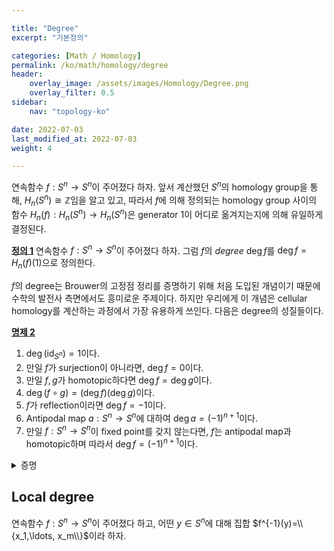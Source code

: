 ```yaml
---

title: "Degree"
excerpt: "기본정의"

categories: [Math / Homology]
permalink: /ko/math/homology/degree
header:
    overlay_image: /assets/images/Homology/Degree.png
    overlay_filter: 0.5
sidebar: 
    nav: "topology-ko"

date: 2022-07-03
last_modified_at: 2022-07-03
weight: 4

---
```


연속함수 $f:S^n\rightarrow S^n$이 주어졌다 하자. 앞서 계산했던 $S^n$의 homology group을 통해, $H_n(S^n)\cong\mathbb{Z}$임을 알고 있고, 따라서 $f$에 의해 정의되는 homology group 사이의 함수 $H_n(f):H_n(S^n)\rightarrow H_n(S^n)$은 generator $1$이 어디로 옮겨지는지에 의해 유일하게 결정된다. 

<div class="definition" markdown="1">

<ins id="df1">**정의 1**</ins> 연속함수 $f:S^n\rightarrow S^n$이 주어졌다 하자. 그럼 $f$의 *degree* $\deg f$를 $\deg f=H_n(f)(1)$으로 정의한다.

</div>

$f$의 degree는 Brouwer의 고정점 정리를 증명하기 위해 처음 도입된 개념이기 때문에 수학의 발전사 측면에서도 흥미로운 주제이다. 하지만 우리에게 이 개념은 cellular homology를 계산하는 과정에서 가장 유용하게 쓰인다. 다음은 degree의 성질들이다.

<div class="proposition" markdown="1">

<ins id="pp2">**명제 2**</ins> 

1. $\deg(\operatorname{id}_{S^n})=1$이다. 
2. 만일 $f$가 surjection이 아니라면, $\deg f=0$이다. 
3. 만일 $f,g$가 homotopic하다면 $\deg f=\deg g$이다.
4. $\deg (f\circ g)=(\deg f)(\deg g)$이다. 
5. $f$가 reflection이라면 $\deg f=-1$이다.
6. Antipodal map $a:S^n\rightarrow S^n$에 대하여 $\deg a=(-1)^{n+1}$이다.
7. 만일 $f:S^n\rightarrow S^n$이 fixed point를 갖지 않는다면, $f$는 antipodal map과 homotopic하며 따라서 $\deg f=(-1)^{n+1}$이다.

</div>
<details class="proof" markdown="1">
<summary>증명</summary>

1. $H\_n(\operatorname{id}\_{S^n})=\operatorname{id}\_{H\_n(S^n)}$이 성립하므로 자명하다. 
2. $f$가 surjection이 아니라 가정하자. 즉 적당한 $x_0\in S^n\setminus f(S^n)$이 존재한다. 
    그럼 $f$의 image는 $S^n\setminus\\{x\_0\\}$에 속하므로, $f$를 $S^n\rightarrow S^n\setminus\\{x\_0\\}\hookrightarrow S^n$으로 생각할 수 있다. 그런데 임의의 $n>0$에 대해 $S^n\setminus\\{x\_0\\}$은 $\mathbb{R}^n$과 homeomorphic하므로 $H_n(S^n\setminus\\{x\_0\\})=0$이고, 따라서 $H_n(f)$는 다음의 합성

    $$H_n(S^n)\longrightarrow 0\longrightarrow H_n(S^n)$$

    으로 쓸 수 있고, 따라서 $H_n(f)=0$이 되어 $\deg f=0$이다.
3. $f,g$가 homotopic하다면 $H_n(f)=H_n(g)$이다. 별도로 증명할 것이 없다.
4. 3번과 마찬가지로 $H_n(f\circ g)=H_n(f)\circ H_n(g)$가 성립하므로, 별도로 증명할 것이 없다.
5. $H_n(S^n)$의 generator $\Delta_1-\Delta_2$는 reflection을 타고 보내면 $\Delta_2-\Delta_1$으로 보내지므로, $\deg f=-1$이다.
6. Antipodal map은 $S^n$의 $n+1$개 좌표를 일일히 대칭시켜줘서 얻을 수 있으므로, 4, 5번에 의해 $\deg a$는 reflection을 $n+1$번 합성한 것과 같고, 따라서 $\deg f=(-1)^{n+1}$이다. 
7. $f$가 fixed point를 갖지 않는다면 $f(x)=x$를 만족하는 $x$가 존재하지 않는다. 바꿔 말하자면, 모든 $x$에 대하여 $-x$와 $f(x)$를 잇는 직선이 원점을 지나지 않는다. 따라서 함수 $(1-t)f(x)+t(-x)$를 생각하고, 이를 normalize하여 $S^n$으로 보내준 다음의 함수

    $$f_t(x)=\frac{(1-t)f(x)-tx}{\lvert(1-t)f(x)-tx\rvert}$$

    가 $f$에서 antipodal map으로의 homotopy를 정의한다. 따라서 3, 6번에 의해 $\deg f=(-1)^{n+1}$이다.

</details>


## Local degree

연속함수 $f:S^n\rightarrow S^n$이 주어졌다 하고, 어떤 $y\in S^n$에 대해 집합 $f^{-1}(y)=\\{x_1,\ldots, x_m\\}$이라 하자. 